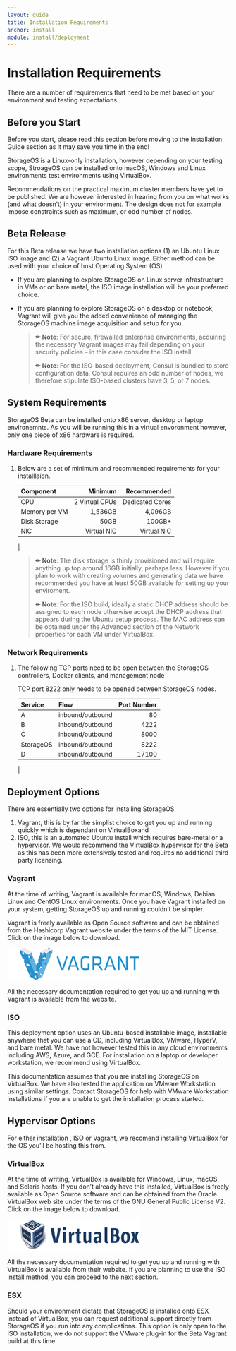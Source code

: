 ```yaml
---
layout: guide
title: Installation Requirements
anchor: install
module: install/deployment
---
```


# Installation Requirements

There are a number of requirements that need to be met based on your environment and testing expectations.

## Before you Start
Before you start, please read this section before moving to the Installation Guide section as it may save you time in the end!

StorageOS is a Linux-only installation, however depending on your testing scope, StroageOS can be installed onto macOS, Windows and Linux environments test environments using VirtualBox.

Recommendations on the practical maximum cluster members have yet to be published.  We are however interested in hearing from you on what works (and what doesn’t) in your environment.  The design does not for example impose constraints such as maximum, or odd number of nodes.

## Beta Release
For this Beta release we have two installation options (1) an Ubuntu Linux ISO image and (2) a Vagrant Ubuntu Linux image.  Either method can be used with your choice of host Operating System (OS).

- If you are planning to explore StorageOS on Linux server infrastructure in VMs or on bare metal, the ISO image installation will be your preferred choice.

- If you are planning to explore StorageOS on a desktop or notebook, Vagrant will give you the added convenience of managing the StorageOS machine image acquisition and setup for you.

    >**&#x270F; Note**: For secure, firewalled enterprise environments, acquiring the necessary Vagrant images may fail depending on your security policies – in this case consider the ISO install.
    >
    >**&#x270F; Note**: For the ISO-based deployment, Consul is bundled to store configuration data. Consul requires an odd number of nodes, we therefore stipulate ISO-based clusters have 3, 5, or 7 nodes.

## System Requirements

StorageOS Beta can be installed onto x86 server, desktop or laptop environemnts.  As you will be running this in a virtual envoronment however, only one piece of x86 hardware is required.

### Hardware Requirements

1. Below are a set of minimum and recommended requirements for your installlaion.

   | Component       | Minimum         | Recommended     |
   |:--------------- |----------------:| ---------------:|
   | CPU             |  2 Virtual CPUs |  Dedicated Cores|
   | Memory per VM   |    1,536GB      |        4,096GB  |
   | Disk Storage    |    50GB         |          100GB+ |
   | NIC             |  Virtual NIC    |   Virtual NIC   |
   |

    >**&#x270F; Note**: The disk storage is thinly provisioned and will require anything up top around 16GB initially, perhaps less.  However if you plan to work with creating volumes and generating data we have recommended you have at least 50GB available for setting up your enviroment.
    >
    >**&#x270F; Note**: For the ISO build, ideally a static DHCP address should be assigned to each node otherwise accept the DHCP address that appears during the Ubuntu setup process.  The MAC address can be obtained under the Advanced section of the Network properties for each VM under VirtualBox.

### Network Requirements

1. The following TCP ports need to be open between the StorageOS controllers, Docker clients, and management node

   TCP port 8222 only needs to be opened between StorageOS nodes.

   | Service     | Flow           | Port Number     |
   |:------------|:---------------|----------------:|
   | A           |inbound/outbound|      80         |
   | B           |inbound/outbound|      4222       |
   | C           |inbound/outbound|      8000       |
   | StorageOS   |inbound/outbound|      8222       |
   | D           |inbound/outbound|      17100      |
   |

## Deployment Options

There are essentially two options for installing StorageOS

1. Vagrant, this is by far the simplist choice to get you up and running quickly which is dependant on VirtualBoxand
2. ISO, this is an automated Ubuntu install which requires bare-metal or a hypervisor.  We would recommend the VirtualBox hypervisor  for the Beta as this has been more extensively tested and requires no additional third party licensing.

### <a name="Vagrant"></a> Vagrant
At the time of writing, Vagrant is available for macOS, Windows, Debian Linux and CentOS Linux environments.  Once you have Vagrant installed on your system, getting StorageOS up and running couldn’t be simpler.

Vagrant is freely available as Open Source software and can be obtained from the Hashicorp Vagrant website under the terms of the MIT License.  Click on the image below to download.

[<img src="/images/docs/install/vagrant.png" width="300">](http://vagrantup.com)

All the necessary documentation required to get you up and running with Vagrant is available from the website.

### ISO

This deployment option uses an Ubuntu-based installable image, installable anywhere that you can use a CD, including VirtualBox, VMware, HyperV, and bare metal. We have not however tested this in any cloud environments including AWS, Azure, and GCE. For installation on a laptop or developer workstation, we recommend using VirtualBox.

This documentation assumes that you are installing StorageOS on VirtualBox. We have also tested the application on VMware Workstation using similar settings. Contact StorageOS for help with VMware Workstation installations if you are unable to get the installation process started.

## Hypervisor Options

For either installation , ISO or Vagrant, we recomend installing VirtualBox for the OS you’ll be hosting this from.

### <a name="VirtualBox"></a> VirtualBox
At the time of writing, VirtualBox is available for Windows, Linux, macOS, and Solaris hosts.  If you don’t already have this installed, VirtualBox is freely available as Open Source software and can be obtained from the Oracle VirtualBox web site under the terms of the GNU General Public License V2.  Click on the image below to download.

[<img src="/images/docs/install/virtualbox.png" width="300">](http://virtualbox.org)

All the necessary documentation required to get you up and running with VirtualBox is available from their website.
If you are planning to use the ISO install method, you can proceed to the next section.

### ESX
Should your environment dictate that StorageOS is installed onto ESX instead of VirtualBox, you can request additional support directly from StorageOS if you run into any complications.  This option is only open to the ISO installation, we do not support the VMware plug-in for the Beta Vagrant build at this time.
